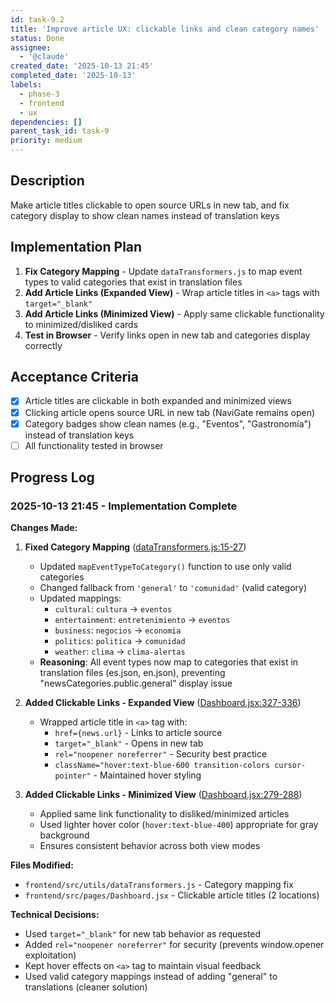 ```yaml
---
id: task-9.2
title: 'Improve article UX: clickable links and clean category names'
status: Done
assignee:
  - '@claude'
created_date: '2025-10-13 21:45'
completed_date: '2025-10-13'
labels:
  - phase-3
  - frontend
  - ux
dependencies: []
parent_task_id: task-9
priority: medium
---
```


## Description

<!-- SECTION:DESCRIPTION:BEGIN -->
Make article titles clickable to open source URLs in new tab, and fix category display to show clean names instead of translation keys
<!-- SECTION:DESCRIPTION:END -->

## Implementation Plan

1. **Fix Category Mapping** - Update `dataTransformers.js` to map event types to valid categories that exist in translation files
2. **Add Article Links (Expanded View)** - Wrap article titles in `<a>` tags with `target="_blank"`
3. **Add Article Links (Minimized View)** - Apply same clickable functionality to minimized/disliked cards
4. **Test in Browser** - Verify links open in new tab and categories display correctly

## Acceptance Criteria

- [x] Article titles are clickable in both expanded and minimized views
- [x] Clicking article opens source URL in new tab (NaviGate remains open)
- [x] Category badges show clean names (e.g., "Eventos", "Gastronomía") instead of translation keys
- [ ] All functionality tested in browser

## Progress Log

### 2025-10-13 21:45 - Implementation Complete

**Changes Made:**

1. **Fixed Category Mapping** ([dataTransformers.js:15-27](frontend/src/utils/dataTransformers.js#L15-L27))
   - Updated `mapEventTypeToCategory()` function to use only valid categories
   - Changed fallback from `'general'` to `'comunidad'` (valid category)
   - Updated mappings:
     - `cultural`: `cultura` → `eventos`
     - `entertainment`: `entretenimiento` → `eventos`
     - `business`: `negocios` → `economia`
     - `politics`: `politica` → `comunidad`
     - `weather`: `clima` → `clima-alertas`
   - **Reasoning**: All event types now map to categories that exist in translation files (es.json, en.json), preventing "newsCategories.public.general" display issue

2. **Added Clickable Links - Expanded View** ([Dashboard.jsx:327-336](frontend/src/pages/Dashboard.jsx#L327-L336))
   - Wrapped article title in `<a>` tag with:
     - `href={news.url}` - Links to article source
     - `target="_blank"` - Opens in new tab
     - `rel="noopener noreferrer"` - Security best practice
     - `className="hover:text-blue-600 transition-colors cursor-pointer"` - Maintained hover styling

3. **Added Clickable Links - Minimized View** ([Dashboard.jsx:279-288](frontend/src/pages/Dashboard.jsx#L279-L288))
   - Applied same link functionality to disliked/minimized articles
   - Used lighter hover color (`hover:text-blue-400`) appropriate for gray background
   - Ensures consistent behavior across both view modes

**Files Modified:**
- `frontend/src/utils/dataTransformers.js` - Category mapping fix
- `frontend/src/pages/Dashboard.jsx` - Clickable article titles (2 locations)

**Technical Decisions:**
- Used `target="_blank"` for new tab behavior as requested
- Added `rel="noopener noreferrer"` for security (prevents window.opener exploitation)
- Kept hover effects on `<a>` tag to maintain visual feedback
- Used valid category mappings instead of adding "general" to translations (cleaner solution)
